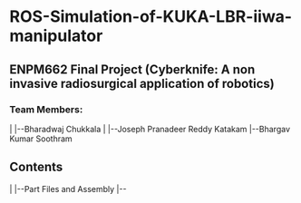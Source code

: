# ROS-Simulation-of-KUKA-LBR-iiwa-manipulator

## ENPM662 Final Project (Cyberknife: A non invasive radiosurgical application of robotics)

### Team Members: 
|
|--Bharadwaj Chukkala
|
|--Joseph Pranadeer Reddy Katakam
|--Bhargav Kumar Soothram

## Contents
|
|--Part Files and Assembly
|--
